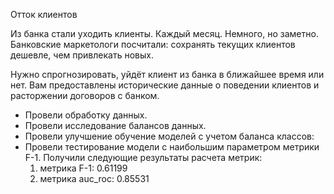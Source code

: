 Отток клиентов

Из банка стали уходить клиенты. Каждый месяц. Немного, но заметно. Банковские маркетологи посчитали: сохранять текущих клиентов дешевле, чем привлекать новых.

Нужно спрогнозировать, уйдёт клиент из банка в ближайшее время или нет. Вам предоставлены исторические данные о поведении клиентов и расторжении договоров с банком. 

- Провели обработку данных.
- Провели исследование балансов данных. 
- Провели улучшение обучение моделей с учетом баланса классов:
- Провели тестирование модели с наибольшим параметром метрики F-1. Получили следующие результаты расчета метрик: 
  1. метрика F-1: 0.61199
  2. метрика auc_roc: 0.85531
